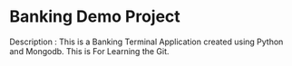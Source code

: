 # Banking Demo Project

Description : 
     This is a Banking Terminal Application created using Python and Mongodb. This is For Learning the Git.
     


